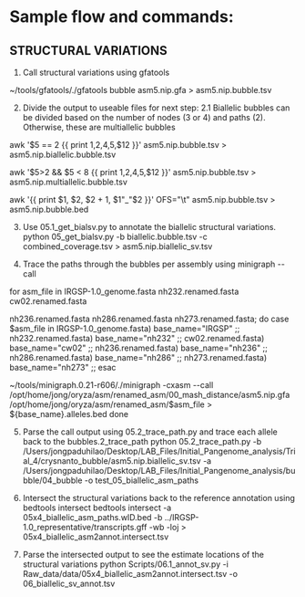 # Sample flow and commands:
## STRUCTURAL VARIATIONS

1. Call structural variations using gfatools

~/tools/gfatools/./gfatools bubble asm5.nip.gfa > asm5.nip.bubble.tsv

2. Divide the output to useable files for next step:
2.1 Biallelic bubbles can be divided based on the number of nodes (3 or 4) and paths (2). Otherwise, these are multiallelic bubbles

awk '$5 == 2 {{ print $1,$2,$4,$5,$12 }}' asm5.nip.bubble.tsv > asm5.nip.biallelic.bubble.tsv

awk '$5>2 && $5 < 8 {{ print $1,$2,$4,$5,$12 }}' asm5.nip.bubble.tsv > asm5.nip.multiallelic.bubble.tsv 

awk '{{ print $1, $2, $2 + 1, $1"_"$2 }}' OFS="\t" asm5.nip.bubble.tsv > asm5.nip.bubble.bed

3. Use 05.1_get_bialsv.py to annotate the biallelic structural variations. 
python 05_get_bialsv.py -b biallelic.bubble.tsv -c combined_coverage.tsv > asm5.nip.biallelic_sv.tsv

4. Trace the paths through the bubbles per assembly using minigraph --call

for asm_file in IRGSP-1.0_genome.fasta nh232.renamed.fasta cw02.renamed.fasta 

nh236.renamed.fasta nh286.renamed.fasta nh273.renamed.fasta; do
  case $asm_file in
    IRGSP-1.0_genome.fasta)
      base_name="IRGSP"
      ;;
    nh232.renamed.fasta)
      base_name="nh232"
      ;;
    cw02.renamed.fasta)
      base_name="cw02"
      ;;
    nh236.renamed.fasta)
      base_name="nh236"
      ;;
    nh286.renamed.fasta)
      base_name="nh286"
      ;;
    nh273.renamed.fasta)
      base_name="nh273"
      ;;
  esac
  
  ~/tools/minigraph.0.21-r606/./minigraph -cxasm --call /opt/home/jong/oryza/asm/renamed_asm/00_mash_distance/asm5.nip.gfa /opt/home/jong/oryza/asm/renamed_asm/$asm_file > ${base_name}.alleles.bed
done

5. Parse the call output using 05.2_trace_path.py and trace each allele back to the bubbles.2_trace_path
python 05.2_trace_path.py -b /Users/jongpaduhilao/Desktop/LAB_Files/Initial_Pangenome_analysis/Trial_4/crysnanto_bubble/asm5.nip.biallelic_sv.tsv -a /Users/jongpaduhilao/Desktop/LAB_Files/Initial_Pangenome_analysis/bubble/04_bubble -o test_05_biallelic_asm_paths

6. Intersect the structural variations back to the reference annotation using bedtools intersect
bedtools intersect -a 05x4_biallelic_asm_paths.wID.bed -b ../IRGSP-1.0_representative/transcripts.gff -wb -loj > 05x4_biallelic_asm2annot.intersect.tsv

7. Parse the intersected output to see the estimate locations of the structural variations 
python Scripts/06.1_annot_sv.py -i Raw_data/data/05x4_biallelic_asm2annot.intersect.tsv -o 06_biallelic_sv_annot.tsv
